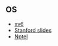 ## OS

* [ xv6 ]( https://pdos.csail.mit.edu/6.828/2014/xv6/book-rev8.pdf )
* [ Stanford slides ]( https://web.stanford.edu/class/cs110/slides-handouts.html )
* [ Nptel ]( https://nptel.ac.in/courses/106/102/106102132/ ) 
